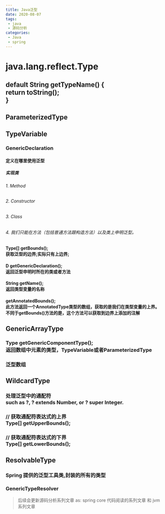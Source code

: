 ```yaml
---
title: Java泛型
date: 2020-08-07
tags:
 - java
 - 源码分析
categories:
 - Java
 - spring
---
```




# java.lang.reflect.Type

## default String getTypeName\(\) \{<br/>        return toString\(\);<br/>    \}

## ParameterizedType

## TypeVariable

### GenericDeclaration

#### 定义在哪里使用泛型

##### 实现类

###### 1. Method

###### 2. Constructor

###### 3. Class

###### 4. 我们只能在方法（包括普通方法跟构造方法）以及类上申明泛型。

####  Type\[\] getBounds\(\);<br/>获取泛型的边界;实际只有上边界;

####  D getGenericDeclaration\(\);<br/>返回泛型申明时所在的类或者方法

#### String getName\(\);<br/>返回类型变量的名称

#### getAnnotatedBounds\(\);<br/>此方法返回一个AnnotatedType类型的数组，获取的是我们在类型变量的上界。<br/>不同于getBounds\(\)方法的是，这个方法可以获取到边界上添加的注解

## GenericArrayType

### Type getGenericComponentType\(\);<br/>返回数组中元素的类型，TypeVariable或者ParameterizedType

### 泛型数组

## WildcardType

### 处理泛型中的通配符<br/>such as ?, ? extends Number, or ? super Integer\.

###     // 获取通配符表达式的上界<br/>    Type\[\] getUpperBounds\(\);

### // 获取通配符表达式的下界<br/>    Type\[\] getLowerBounds\(\);

## ResolvableType 

### Spring 提供的泛型工具类,封装的所有的类型

### GenericTypeResolver

> 后续会更新源码分析系列文章 as: spring core 代码阅读的系列文章 和 jvm 系列文章



